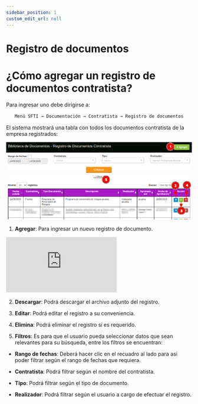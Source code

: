 ```yaml
---
sidebar_position: 1
custom_edit_url: null
---
```

# Registro de documentos 
# ¿Cómo agregar un registro de documentos contratista?
Para ingresar uno debe dirigirse a:

<div align="center">

```bash
Menú SFTI → Documentación → Contratista → Registro de documentos
```
</div>

El sistema mostrará una tabla con todos los documentos contratista de la empresa registrados:

<div align="center">

![inicio](/img/img_manual/img_documentacion/2023-08-14_15-15.png)
</div>

1. **Agregar**: Para ingresar un nuevo registro de documento.

<div class="video-responsive">

<iframe src="https://www.youtube.com/embed/0BGdgCT78Q0/?rel=0" title="YouTube video player" frameborder="0" allow="accelerometer; autoplay; clipboard-write; encrypted-media; gyroscope; picture-in-picture; web-share" allowfullscreen></iframe>

</div>

2. **Descargar**: Podrá descargar el archivo adjunto del registro.

3. **Editar**: Podrá editar el registro a su conveniencia.

4. **Elimina**: Podrá eliminar el registro si es requerido.

5. **Filtros**: Es para que el usuario pueda seleccionar datos que sean relevantes para su búsqueda, entre los filtros se encuentran:

* **Rango de fechas**: Deberá hacer clic en el recuadro al lado para asi poder filtrar según el rango de fechas que requiera.

* **Contratista**: Podrá filtrar según el nombre del contratista.

* **Tipo**: Podrá filtrar según el tipo de documento.

* **Realizador**: Podrá filtrar según el usuario a cargo de efectuar el registro.
